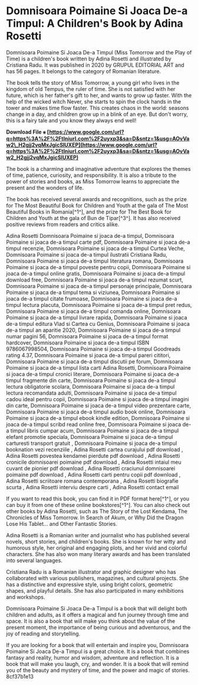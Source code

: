 
 
# Domnisoara Poimaine Si Joaca De-a Timpul: A Children's Book by Adina Rosetti
 
Domnisoara Poimaine Si Joaca De-a Timpul (Miss Tomorrow and the Play of Time) is a children's book written by Adina Rosetti and illustrated by Cristiana Radu. It was published in 2020 by GRUPUL EDITORIAL ART and has 56 pages. It belongs to the category of Romanian literature.
 
The book tells the story of Miss Tomorrow, a young girl who lives in the kingdom of old Tempus, the ruler of time. She is not satisfied with her future, which is her father's gift to her, and wants to grow up faster. With the help of the wicked witch Never, she starts to spin the clock hands in the tower and makes time flow faster. This creates chaos in the world: seasons change in a day, and children grow up in a blink of an eye. But don't worry, this is a fairy tale and you know they always end well!
 
**Download File ⚹ [https://www.google.com/url?q=https%3A%2F%2Ftlniurl.com%2F2uyxp3&sa=D&sntz=1&usg=AOvVaw2\_H2gjj2vqMxJgicSlUXEP](https://www.google.com/url?q=https%3A%2F%2Ftlniurl.com%2F2uyxp3&sa=D&sntz=1&usg=AOvVaw2_H2gjj2vqMxJgicSlUXEP)**


 
The book is a charming and imaginative adventure that explores the themes of time, patience, curiosity, and responsibility. It is also a tribute to the power of stories and books, as Miss Tomorrow learns to appreciate the present and the wonders of life.
 
The book has received several awards and recognitions, such as the prize for The Most Beautiful Book for Children and Youth at the gala of The Most Beautiful Books in Romania[^1^], and the prize for The Best Book for Children and Youth at the gala of Bun de Tipar[^3^]. It has also received positive reviews from readers and critics alike.
 
Adina Rosetti Domnisoara Poimaine si joaca de-a timpul,  Domnisoara Poimaine si joaca de-a timpul carte pdf,  Domnisoara Poimaine si joaca de-a timpul recenzie,  Domnisoara Poimaine si joaca de-a timpul Curtea Veche,  Domnisoara Poimaine si joaca de-a timpul ilustratii Cristiana Radu,  Domnisoara Poimaine si joaca de-a timpul literatura romana,  Domnisoara Poimaine si joaca de-a timpul poveste pentru copii,  Domnisoara Poimaine si joaca de-a timpul online gratis,  Domnisoara Poimaine si joaca de-a timpul download free,  Domnisoara Poimaine si joaca de-a timpul rezumat scurt,  Domnisoara Poimaine si joaca de-a timpul personaje principale,  Domnisoara Poimaine si joaca de-a timpul tema si viziunea,  Domnisoara Poimaine si joaca de-a timpul citate frumoase,  Domnisoara Poimaine si joaca de-a timpul lectura placuta,  Domnisoara Poimaine si joaca de-a timpul pret redus,  Domnisoara Poimaine si joaca de-a timpul comanda online,  Domnisoara Poimaine si joaca de-a timpul livrare rapida,  Domnisoara Poimaine si joaca de-a timpul editura Vlad si Cartea cu Genius,  Domnisoara Poimaine si joaca de-a timpul an aparitie 2020,  Domnisoara Poimaine si joaca de-a timpul numar pagini 56,  Domnisoara Poimaine si joaca de-a timpul format hardcover,  Domnisoara Poimaine si joaca de-a timpul ISBN 9786067998504,  Domnisoara Poimaine si joaca de-a timpul Goodreads rating 4.37,  Domnisoara Poimaine si joaca de-a timpul pareri cititori,  Domnisoara Poimaine si joaca de-a timpul discutii pe forum,  Domnisoara Poimaine si joaca de-a timpul lista carti Adina Rosetti,  Domnisoara Poimaine si joaca de-a timpul cronici literare,  Domnisoara Poimaine si joaca de-a timpul fragmente din carte,  Domnisoara Poimaine si joaca de-a timpul lectura obligatorie scolara,  Domnisoara Poimaine si joaca de-a timpul lectura recomandata adulti,  Domnisoara Poimaine si joaca de-a timpul cadou ideal pentru copii,  Domnisoara Poimaine si joaca de-a timpul imagini din carte,  Domnisoara Poimaine si joaca de-a timpul video prezentare carte,  Domnisoara Poimaine si joaca de-a timpul audio book online,  Domnisoara Poimaine si joaca de-a timpul ebook kindle edition,  Domnisoara Poimaine si joaca de-a timpul scribd read online free,  Domnisoara Poimaine si joaca de-a timpul libris cumpar acum,  Domnisoara Poimaine si joaca de-a timpul elefant promotie speciala,  Domnisoara Poimaine si joaca de-a timpul carturesti transport gratuit ,  Domnisoara Poimaine si joaca de-a timpul booknation vezi recenziile ,  Adina Rosetti cartea curajului pdf download ,  Adina Rosetti povestea kendamei pierdute pdf download ,  Adina Rosetti cronicile domnisoarei poimaine pdf download ,  Adina Rosetti intaiul meu cuvant de pionier pdf download ,  Adina Rosetti craciunul domnisoarei poimaine pdf download ,  Adina Rosetti carti pentru copii pdf download ,  Adina Rosetti scriitoare romana contemporana ,  Adina Rosetti biografie scurta ,  Adina Rosetti interviu despre carti ,  Adina Rosetti contact email
 
If you want to read this book, you can find it in PDF format here[^1^], or you can buy it from one of these online bookstores[^1^]. You can also check out other books by Adina Rosetti, such as The Story of the Lost Kendama, The Chronicles of Miss Tomorrow. In Search of Akum, or Why Did the Dragon Lose His Tablet... and Other Fantastic Stories.
  
Adina Rosetti is a Romanian writer and journalist who has published several novels, short stories, and children's books. She is known for her witty and humorous style, her original and engaging plots, and her vivid and colorful characters. She has also won many literary awards and has been translated into several languages.
 
Cristiana Radu is a Romanian illustrator and graphic designer who has collaborated with various publishers, magazines, and cultural projects. She has a distinctive and expressive style, using bright colors, geometric shapes, and playful details. She has also participated in many exhibitions and workshops.
 
Domnisoara Poimaine Si Joaca De-a Timpul is a book that will delight both children and adults, as it offers a magical and fun journey through time and space. It is also a book that will make you think about the value of the present moment, the importance of being curious and adventurous, and the joy of reading and storytelling.
  
If you are looking for a book that will entertain and inspire you, Domnisoara Poimaine Si Joaca De-a Timpul is a great choice. It is a book that combines fantasy and reality, humor and wisdom, adventure and reflection. It is a book that will make you laugh, cry, and wonder. It is a book that will remind you of the beauty and mystery of time, and the power and magic of stories.
 8cf37b1e13
 
